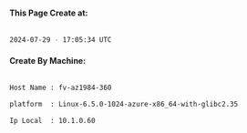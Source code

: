 
   
#### This Page Create at:

```bash

2024-07-29 - 17:05:34 UTC

```

#### Create By Machine:

```bash

Host Name : fv-az1984-360

platform  : Linux-6.5.0-1024-azure-x86_64-with-glibc2.35

Ip Local  : 10.1.0.60

```

